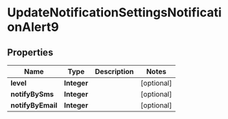 # UpdateNotificationSettingsNotificationAlert9

## Properties
Name | Type | Description | Notes
------------ | ------------- | ------------- | -------------
**level** | **Integer** |  |  [optional]
**notifyBySms** | **Integer** |  |  [optional]
**notifyByEmail** | **Integer** |  |  [optional]
